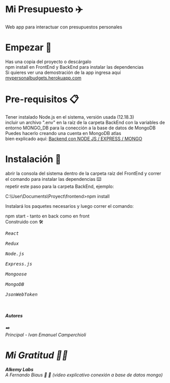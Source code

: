 # Mi Presupuesto ✈️ <br />
Web app para interactuar con presupuestos personales

# Empezar 🚀 <br />
Has una copia del proyecto o descárgalo <br />
npm install en FrontEnd y BackEnd para instalar las dependencias <br />
Si quieres ver una demostración de la app ingresa aquí <a href="https://mypersonalbudgets.herokuapp.com/">mypersonalbudgets.herokuapp.com</a> <br />

# Pre-requisitos 📋 <br />
Tener instalado Node.js en el sistema, versión usada (12.18.3) <br />
incluir un archivo ".env" en la raíz de la carpeta BackEnd con la variables de entorno MONGO_DB para la conección a la base de datos de MongoDB <br/>
Puedes hacerlo creando una cuenta en MongoDB atlas <br />
bien explicado aquí: <a href="https://www.youtube.com/watch?v=ZVRaBD3-m4o">Backend con NODE JS / EXPRESS / MONGO</a> <br />

# Instalación 🔧 <br />
abrir la consola del sistema dentro de la carpeta raíz del FrontEnd y correr el comando para instalar las dependencias ⌨️ <br />
repetir este paso para la carpeta BackEnd, ejemplo: <br />

  C:\User\Documents\Proyect\frontend>npm install <br />

Instalará los paquetes necesarios y luego correr el comando: <br />

npm start - tanto en back como en front <br />
Construido con 🛠️ <br />
<pre><i>React</i> <br />
<i>Redux</i> <br />
<i>Node.js</i> <br />
<i>Express.js<i/> <br />
<i>Mongoose</i> <br />
<i>MongoDB</i> <br />
<i>JsonWebToken</i></pre> <br />
  <h4>Autores</h4> ✒️ <br />
Principal - Ivan Emanuel Camperchioli <br />

# Mi Gratitud 🎁📢 <br />
<b >Alkemy Labs</b> <br />
A Fernando Biaus 🙌 👏 (video explicativo conexión a base de datos mongo) 
